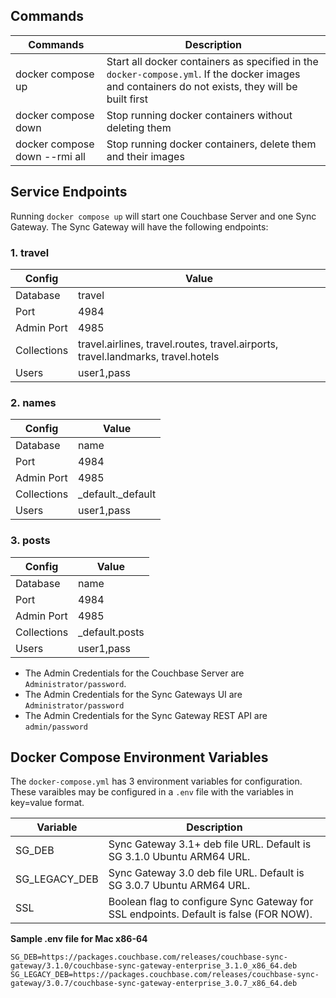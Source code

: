 
## Commands

|      Commands       |   Description  |
| ------------------- | -------------- |
| docker compose up   | Start all docker containers as specified in the `docker-compose.yml`. If the docker images and containers do not exists, they will be built first |
| docker compose down | Stop running docker containers without deleting them |
| docker compose down --rmi all | Stop running docker containers, delete them and their images |


## Service Endpoints

Running `docker compose up` will start one Couchbase Server and one Sync Gateway.
The Sync Gateway will have the following endpoints:

### 1. travel

| Config      | Value       |
| ----------- | ----------- |
| Database    | travel      |
| Port        | 4984        |
| Admin Port  | 4985        |
| Collections | travel.airlines, travel.routes, travel.airports, travel.landmarks, travel.hotels |
| Users | user1,pass |

### 2. names

| Config      | Value             |
| ----------- | ----------------- |
| Database    | name              |
| Port        | 4984              |
| Admin Port  | 4985              |
| Collections | _default._default |
| Users | user1,pass |

### 3. posts

| Config      | Value             |
| ----------- | ----------------- |
| Database    | name              |
| Port        | 4984              |
| Admin Port  | 4985              |
| Collections | _default.posts    |
| Users | user1,pass |

- The Admin Credentials for the Couchbase Server are `Administrator/password`.
- The Admin Credentials for the Sync Gateways UI are `Administrator/password`
- The Admin Credentials for the Sync Gateway REST API are `admin/password`


## Docker Compose Environment Variables

The `docker-compose.yml` has 3 environment variables for configuration.
These varaibles may be configured in a `.env` file with the variables in key=value format.

| Variable      |   Description  |
| ------------- | -------------- |
| SG_DEB        | Sync Gateway 3.1+ deb file URL. Default is SG 3.1.0 Ubuntu ARM64 URL.                 |
| SG\_LEGACY_DEB | Sync Gateway 3.0 deb file URL. Default is SG 3.0.7 Ubuntu ARM64 URL.                 |
| SSL           | Boolean flag to configure Sync Gateway for SSL endpoints. Default is false (FOR NOW). |

 **Sample .env file for Mac x86-64**

```
SG_DEB=https://packages.couchbase.com/releases/couchbase-sync-gateway/3.1.0/couchbase-sync-gateway-enterprise_3.1.0_x86_64.deb
SG_LEGACY_DEB=https://packages.couchbase.com/releases/couchbase-sync-gateway/3.0.7/couchbase-sync-gateway-enterprise_3.0.7_x86_64.deb
```
